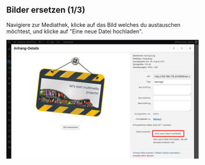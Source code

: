## Bilder ersetzen (1/3)

Navigiere zur Mediathek, klicke auf das Bild welches du austauschen möchtest, und klicke auf "Eine neue Datei hochladen".

![image](./assets/replace_1.jpg)
